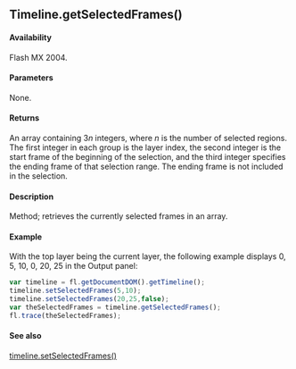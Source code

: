 ## Timeline.getSelectedFrames()

#### Availability

Flash MX 2004.

#### Parameters

None.

#### Returns

An array containing 3*n* integers, where *n* is the number of selected regions. The first integer in each group is the layer index, the second integer is the start frame of the beginning of the selection, and the third integer specifies the ending frame of that selection range. The ending frame is not included in the selection.

#### Description

Method; retrieves the currently selected frames in an array.

#### Example

With the top layer being the current layer, the following example displays 0, 5, 10, 0, 20, 25 in the Output panel:

```javascript
var timeline = fl.getDocumentDOM().getTimeline();
timeline.setSelectedFrames(5,10);
timeline.setSelectedFrames(20,25,false);
var theSelectedFrames = timeline.getSelectedFrames();
fl.trace(theSelectedFrames);

```

#### See also

[timeline.setSelectedFrames()](../Timeline_object/timeli46.md)
